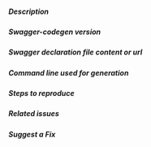 <!--
Please follow the issue template below for bug reports and feature requests.
Also please indicate in the issue title which language/library is concerned. Eg:  [JAVA] Bug generating foo with bar 
-->

##### Description

<!-- describe what is the question, suggestion or issue and why this is a problem for you. -->

##### Swagger-codegen version

<!-- which version of swagger-codegen are you using, is it a regression? -->

##### Swagger declaration file content or url

<!-- if it is a bug, a json or yaml that produces it.
If you post the code inline, please wrap it with
```yaml
(here your code)
```
(for YAML code) or
```json
(here your code)
```
(for JSON code), so it becomes more readable. If it is longer than about ten lines,
please create a Gist (https://gist.github.com) or upload it somewhere else and
link it here.
  -->

##### Command line used for generation

<!-- including the language, libraries and various options -->

##### Steps to reproduce

<!-- unambiguous set of steps to reproduce the bug.-->

##### Related issues

<!-- has a similar issue been reported before? Please do a search in https://github.com/swagger-api/swagger-codegen/issues?utf8=%E2%9C%93&q=is%3Aissue%20 -->

##### Suggest a Fix

<!-- if you can't fix the bug yourself, perhaps you can point to what might be
  causing the problem (line of code or commit) -->

